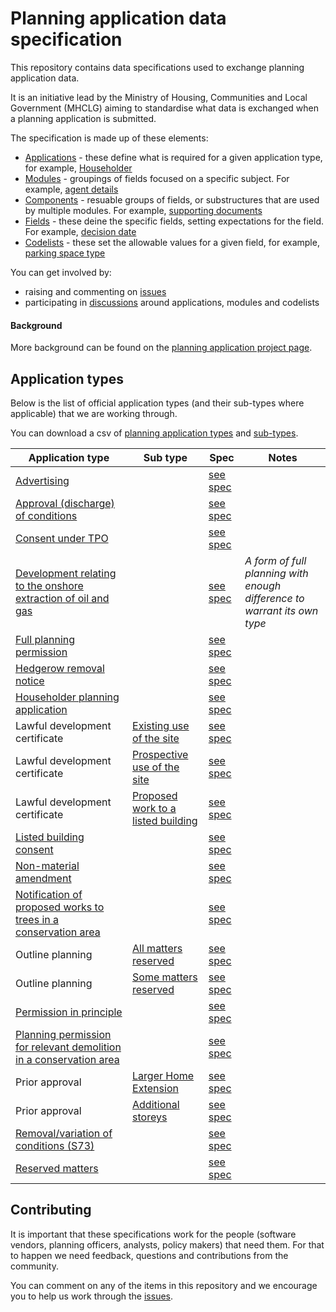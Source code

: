 # Planning application data specification

This repository contains data specifications used to exchange planning application data.

It is an initiative lead by the Ministry of Housing, Communities and Local Government (MHCLG) aiming to standardise what data is exchanged when a planning application is submitted.

The specification is made up of these elements:

* [Applications](https://github.com/digital-land/planning-application-data-specification/tree/main/specification/application) - these define what is required for a given application type, for example, [Householder](https://github.com/digital-land/planning-application-data-specification/blob/main/specification/application/hh.schema.md?plain=1)
* [Modules](https://github.com/digital-land/planning-application-data-specification/tree/main/specification/module) - groupings of fields focused on a specific subject. For example, [agent details](https://github.com/digital-land/planning-application-data-specification/blob/main/specification/module/agent-details.schema.md?plain=1)
* [Components](https://github.com/digital-land/planning-application-data-specification/tree/main/specification/component) - resuable groups of fields, or substructures that are used by multiple modules. For example, [supporting documents](https://github.com/digital-land/planning-application-data-specification/blob/main/specification/component/supporting-document.md?plain=1)
* [Fields](https://github.com/digital-land/planning-application-data-specification/tree/main/specification/field) - these deine the specific fields, setting expectations for the field. For example, [decision date](https://github.com/digital-land/planning-application-data-specification/blob/main/specification/field/decision-date.md?plain=1)
* [Codelists](https://github.com/digital-land/planning-application-data-specification/tree/main/specification/codelist) - these set the allowable values for a given field, for example, [parking space type](https://github.com/digital-land/planning-application-data-specification/blob/main/specification/codelist/parking-space-type.schema.md?plain=1)


You can get involved by:

* raising and commenting on [issues](https://github.com/digital-land/planning-application-data-specification/issues)
* participating in [discussions](https://github.com/digital-land/planning-application-data-specification/discussions) around applications, modules and codelists

#### Background

More background can be found on the [planning application project page](https://design.planning.data.gov.uk/project/planning-applications).

## Application types

Below is the list of official application types (and their sub-types where applicable) that we are working through.

You can download a csv of [planning application types](https://github.com/digital-land/planning-application-data-specification/blob/main/data/planning-application-type.csv) and [sub-types](http://github.com/digital-land/planning-application-data-specification/blob/main/data/planning-application-sub-type.csv).

| Application type | Sub type | Spec | Notes |
|---|---|---|---|
| [Advertising](https://github.com/digital-land/planning-application-data-specification/discussions/171) | | [see spec](https://github.com/digital-land/planning-application-data-specification/blob/main/specification/application/advertising.md) | |
| [Approval (discharge) of conditions](https://github.com/digital-land/planning-application-data-specification/discussions/173) | | [see spec](https://github.com/digital-land/planning-application-data-specification/blob/main/specification/application/approval-condition.md) | |
| [Consent under TPO](https://github.com/digital-land/planning-application-data-specification/discussions/220) | | [see spec](https://github.com/digital-land/planning-application-data-specification/blob/main/specification/application/consent-under-tpo.md) | |
| [Development relating to the onshore extraction of oil and gas](https://github.com/digital-land/planning-application-data-specification/discussions/176) | | [see spec](https://github.com/digital-land/planning-application-data-specification/blob/main/specification/application/extraction-oil-gas.md) | _A form of full planning with enough difference to warrant its own type_ |
| [Full planning permission](https://github.com/digital-land/planning-application-data-specification/discussions/167) | | [see spec](https://github.com/digital-land/planning-application-data-specification/blob/main/specification/application/full.md) | |
| [Hedgerow removal notice](https://github.com/digital-land/planning-application-data-specification/discussions/218) | | [see spec](https://github.com/digital-land/planning-application-data-specification/blob/main/specification/application/hedgerow-removal.md) | |
| [Householder planning application](https://github.com/digital-land/planning-application-data-specification/discussions/166) | | [see spec](https://github.com/digital-land/planning-application-data-specification/blob/main/specification/application/hh.md) | |
| Lawful development certificate | [Existing use of the site](https://github.com/digital-land/planning-application-data-specification/discussions/182) | [see spec](https://github.com/digital-land/planning-application-data-specification/blob/main/specification/application/ldc-ldc-existing-use.md) | |
| Lawful development certificate | [Prospective use of the site](https://github.com/digital-land/planning-application-data-specification/discussions/181) | [see spec](https://github.com/digital-land/planning-application-data-specification/blob/main/specification/application/ldc-ldc-prospective-use.md) | |
| Lawful development certificate | [Proposed work to a listed building](https://github.com/digital-land/planning-application-data-specification/discussions/180) | [see spec](https://github.com/digital-land/planning-application-data-specification/blob/main/specification/application/ldc-ldc-proposed-work-lb.md) | |
| [Listed building consent](https://github.com/digital-land/planning-application-data-specification/discussions/170) | | [see spec](https://github.com/digital-land/planning-application-data-specification/blob/main/specification/application/lbc.md) | |
| [Non-material amendment](https://github.com/digital-land/planning-application-data-specification/discussions/174) | | [see spec](https://github.com/digital-land/planning-application-data-specification/blob/main/specification/application/non-material-amendment.md) | |
| [Notification of proposed works to trees in a conservation area](https://github.com/digital-land/planning-application-data-specification/discussions/219) | | [see spec](https://github.com/digital-land/planning-application-data-specification/blob/main/specification/application/notice-trees-in-con-area.md) | |
| Outline planning | [All matters reserved](https://github.com/digital-land/planning-application-data-specification/discussions/179) | [see spec](https://github.com/digital-land/planning-application-data-specification/blob/main/specification/application/outline-outline-all.md) | |
| Outline planning | [Some matters reserved](https://github.com/digital-land/planning-application-data-specification/discussions/178) | [see spec](https://github.com/digital-land/planning-application-data-specification/blob/main/specification/application/outline-outline-some.md) | |
| [Permission in principle](https://github.com/digital-land/planning-application-data-specification/discussions/175) | | [see spec](https://github.com/digital-land/planning-application-data-specification/blob/main/specification/application/pip.md) | |
| [Planning permission for relevant demolition in a conservation area](https://github.com/digital-land/planning-application-data-specification/discussions/169) | | [see spec](https://github.com/digital-land/planning-application-data-specification/blob/main/specification/application/demolition-con-area.md) | |
| Prior approval | [Larger Home Extension](https://github.com/digital-land/planning-application-data-specification/discussions/183) | [see spec](https://github.com/digital-land/planning-application-data-specification/blob/main/specification/application/prior-approval-pa-extension.md) | |
| Prior approval | [Additional storeys](https://github.com/digital-land/planning-application-data-specification/discussions/184) | [see spec](https://github.com/digital-land/planning-application-data-specification/blob/main/specification/application/prior-approval-pa-storey.md) | |
| [Removal/variation of conditions (S73)](https://github.com/digital-land/planning-application-data-specification/discussions/172) | | [see spec](https://github.com/digital-land/planning-application-data-specification/blob/main/specification/application/s73.md) | |
| [Reserved matters](https://github.com/digital-land/planning-application-data-specification/discussions/168) | | [see spec](https://github.com/digital-land/planning-application-data-specification/blob/main/specification/application/reserved-matters.md) | |


## Contributing

It is important that these specifications work for the people (software vendors, planning officers, analysts, policy makers) that need them. For that to happen we need feedback, questions and contributions from the community.

You can comment on any of the items in this repository and we encourage you to help us work through the [issues](https://github.com/digital-land/planning-application-data-specification/issues).

